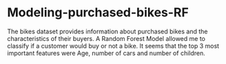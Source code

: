 # Modeling-purchased-bikes-RF
The bikes dataset provides information about purchased bikes and the characteristics of their buyers. A Random Forest Model allowed me to classify if a customer would buy or not a bike. It seems that the top 3 most important features were Age, number of cars and number of children.
